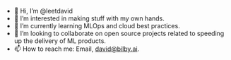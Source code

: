 - 👋 Hi, I’m @leetdavid
- 👀 I’m interested in making stuff with my own hands.
- 🌱 I’m currently learning MLOps and cloud best practices.
- 💞️ I’m looking to collaborate on open source projects related to speeding up the delivery of ML products.
- 📫 How to reach me: Email, david@bilby.ai.

<!---
leetdavid/leetdavid is a ✨ special ✨ repository because its `README.md` (this file) appears on your GitHub profile.
You can click the Preview link to take a look at your changes.
--->

